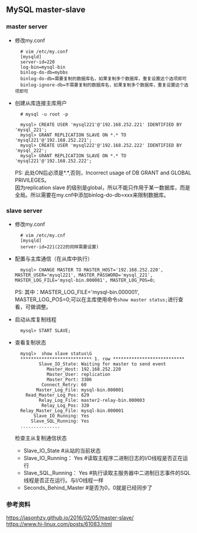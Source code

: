 ## MySQL master-slave


### master server
- 修改my.conf

		# vim /etc/my.conf
		[mysqld]
		server-id=220
		log-bin=mysql-bin
		binlog-do-db=mybbs
        binlog-do-db=需要复制的数据库名，如果复制多个数据库，重复设置这个选项即可
		binlog-ignore-db=不需要复制的数据库名，如果复制多个数据库，重复设置这个选项即可
- 创建从库连接主库用户

		# mysql -u root -p
		
		mysql> CREATE USER 'mysql221'@'192.168.252.221' IDENTIFIED BY 'mysql_221';
		mysql> GRANT REPLICATION SLAVE ON *.* TO 'mysql221'@'192.168.252.221'; 
		mysql> CREATE USER 'mysql222'@'192.168.252.222' IDENTIFIED BY 'mysql_222';
		mysql> GRANT REPLICATION SLAVE ON *.* TO 'mysql221'@'192.168.252.222'; 

	PS: 此处ON后必须是*.*,否则，Incorrect usage of DB GRANT and GLOBAL PRIVILEGES。  
	因为replication slave 的级别是global，所以不能只作用于某一数据库，而是全局。所以需要在my.cnf中添加binlog-do-db=xxx来限制数据库。
### slave server
- 修改my.conf

		# vim /etc/my.cnf
		[mysqld]
		server-id=221(222的同样需要设置)
- 配置与主库通信（在从库中执行）

		mysql> CHANGE MASTER TO MASTER_HOST='192.168.252.220', MASTER_USER='mysql221', MASTER_PASSWORD='mysql_221', MASTER_LOG_FILE='mysql-bin.000001', MASTER_LOG_POS=0;
	PS: 其中：MASTER_LOG_FILE='mysql-bin.000001', MASTER_LOG_POS=0;可以在主库使用命令`show master status;`进行查看，可做调整。
- 启动从库复制线程

		mysql> START SLAVE;
- 查看复制状态

		mysql>  show slave status\G
		*************************** 1. row ***************************
               Slave_IO_State: Waiting for master to send event
                  Master_Host: 192.168.252.220
                  Master_User: replication
                  Master_Port: 3306
                Connect_Retry: 60
              Master_Log_File: mysql-bin.000001
          Read_Master_Log_Pos: 629
               Relay_Log_File: master2-relay-bin.000003
                Relay_Log_Pos: 320
        Relay_Master_Log_File: mysql-bin.000001
             Slave_IO_Running: Yes
            Slave_SQL_Running: Yes
		...............
	检查主从复制通信状态

	- Slave_IO_State #从站的当前状态 
	- Slave_IO_Running： Yes #读取主程序二进制日志的I/O线程是否正在运行 
	- Slave_SQL_Running： Yes #执行读取主服务器中二进制日志事件的SQL线程是否正在运行。与I/O线程一样 
	- Seconds_Behind_Master #是否为0，0就是已经同步了

### 参考资料
https://jasonhzy.github.io/2016/02/05/master-slave/  
https://www.hi-linux.com/posts/61083.html

